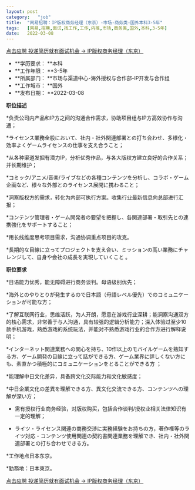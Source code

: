 ```yaml
---
layout:	post
category:	"job"
title:	"网易招聘：IP版权商务经理（东京）-市场-商务类-国外本科3-5年"
tags:	[网易,招聘,面试,找工作,工作,内推,市场,商务类,国外,本科,3-5年]
date:	2022-03-08
---
```


[点击应聘 投递简历就有面试机会 ->  IP版权商务经理（东京）](http://mobile.bole.netease.com/bole/boleDetail?id=26019&employeeId=346f03c3cda5f04c&key=all)



- **学历要求： **本科
- **工作年限： **3-5年
- **所属部门： **市场与渠道中心-海外授权与合作部-IP开发与合作组
- **工作城市： **国外
- **发布日期： **2022-03-08



**职位描述**

*负责公司内产品和IP方之间的沟通合作需求，协助项目组与IP方高效协作与沟通；

*ライセンス業務全般において、社内・社外関連部署との打ち合わせ、多様化・効率よくゲームライセンスの仕事を支え合うこと；



*从各种渠道发掘有潜力IP，分析优秀作品，与各大版权方建立良好的合作关系； 并长期维护；

*コミック/アニメ/音楽/ライブなどの各種コンテンツを分析し、コラボ・ゲーム企画など、様々な外部とのライセンス展開に携わること；



*洞察版权方的需求，转化为内部可执行方案。收集行业最新信息向总部进行汇报；

*コンテンツ管理者・ゲーム開発者の要望を把握し、各関連部署・取引先との連携強化をサポートすること；



*用长线维度思考项目需求，沟通协调重点项目的攻克。

*長期的な目線に立ってプロジェクトを支え合い、ミッションの高い業務にチャレンジして、自身や会社の成長を実現していくこと&nbsp;。



**职位要求**

*日语能力优秀，能无障碍进行商务谈判。母语级别优先；

*海外とのやりとりが発生するので日本語（母語レベル優先）でのコミュニケーションが可能な方；

 

*了解互联网行业，思维活跃，为人开朗，愿意在游戏行业深耕；能洞察沟通双方的核心需求，非常善于与人沟通，具有较强的逻辑分析能力；深入体验过至少10款手机游戏，熟悉游戏的系统玩法，并能对不熟悉游戏行业的合作方进行解释说明；

*インターネット関連業務への関心を持ち、10作以上のモバイルゲームを熟知する方、ゲーム開発の目線に立って話ができる方、ゲーム業界に詳しくない方にも、素直かつ積極的にコミュニケーションをとることができる方&nbsp;；



 *能理解中日文化差异，具备跨文化交际能力和文化敏感度；

 *中日企業文化の差異を理解できる方、異文化交流できる方、コンテンツへの理解が深い方；



* 需有授权行业商务经验，对版权购买，包括合作谈判/授权业相关法律知识有一定的理解；

* ライツ・ライセンス関連の商務交渉に実務経験をお持ちの方，著作権等のライツ対応・コンテンツ使用関連の契約書関連業務を理解でき、社内・社外関連部署との打ち合わせできる方。



*工作地点日本东京。

*勤務地：日本東京。



[点击应聘 投递简历就有面试机会 ->  IP版权商务经理（东京）](http://mobile.bole.netease.com/bole/boleDetail?id=26019&employeeId=346f03c3cda5f04c&key=all)